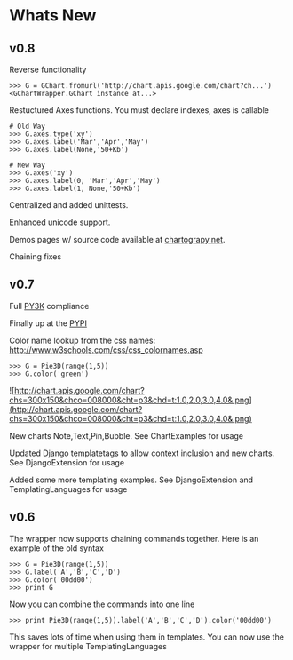 # Whats New #

## v0.8 ##

Reverse functionality
```
>>> G = GChart.fromurl('http://chart.apis.google.com/chart?ch...')
<GChartWrapper.GChart instance at...>
```

Restuctured Axes functions. You must declare indexes, axes is callable
```
# Old Way
>>> G.axes.type('xy')
>>> G.axes.label('Mar','Apr','May')
>>> G.axes.label(None,'50+Kb')

# New Way
>>> G.axes('xy')
>>> G.axes.label(0, 'Mar','Apr','May')
>>> G.axes.label(1, None,'50+Kb')
```

Centralized and added unittests.

Enhanced unicode support.

Demos pages w/ source code available at [chartograpy.net](http://www.chartography.net/media/google-chartwrapper-demo/).

Chaining fixes

## v0.7 ##
Full [PY3K](http://www.python.org/dev/peps/pep-3000/) compliance

Finally up at the [PYPI](http://pypi.python.org/pypi?name=GChartWrapper&:action=display)

Color name lookup from the css names: http://www.w3schools.com/css/css_colornames.asp
```
>>> G = Pie3D(range(1,5))
>>> G.color('green')
```
![http://chart.apis.google.com/chart?chs=300x150&chco=008000&cht=p3&chd=t:1.0,2.0,3.0,4.0&.png](http://chart.apis.google.com/chart?chs=300x150&chco=008000&cht=p3&chd=t:1.0,2.0,3.0,4.0&.png)

New charts Note,Text,Pin,Bubble. See ChartExamples for usage

Updated Django templatetags to allow context inclusion and new charts. See DjangoExtension for usage

Added some more templating examples. See DjangoExtension and TemplatingLanguages for usage

## v0.6 ##
The wrapper now supports chaining commands together. Here is an example of the old syntax
```
>>> G = Pie3D(range(1,5))
>>> G.label('A','B','C','D')
>>> G.color('00dd00')
>>> print G
```
Now you can combine the commands into one line
```
>>> print Pie3D(range(1,5)).label('A','B','C','D').color('00dd00')
```
This saves lots of time when using them in templates. You can now use the wrapper for multiple TemplatingLanguages